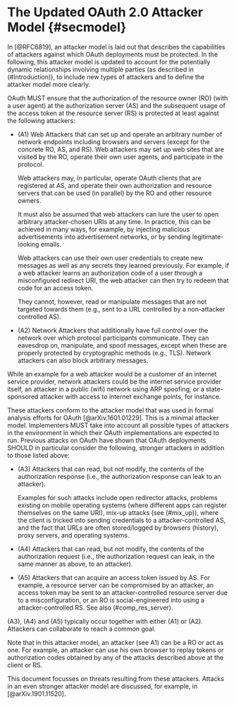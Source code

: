# The Updated OAuth 2.0 Attacker Model {#secmodel}

In [@RFC6819], an attacker model is laid out that describes the
capabilities of attackers against which OAuth deployments must be
protected. In the following, this attacker model is updated to account
for the potentially dynamic relationships involving multiple parties
(as described in (#Introduction)), to include new types of attackers and to define
the attacker model more clearly.

OAuth MUST ensure that the authorization of the resource owner (RO)
(with a user agent) at the authorization server (AS) and the subsequent
usage of the access token at the resource server (RS) is protected at
least against the following attackers:

  * (A1) Web Attackers that can set up and operate an arbitrary number
    of network endpoints including browsers and servers (except for
    the concrete RO, AS, and RS). Web attackers may set up web sites
    that are visited by the RO, operate their own user agents, and
    participate in the protocol. 
    
    Web attackers may, in particular, operate OAuth clients that are
    registered at AS, and operate their own authorization and resource
    servers that can be used (in parallel) by the RO and other
    resource owners.
    
    It must also be assumed that web attackers can lure the user to
    open arbitrary attacker-chosen URIs at any time. In practice, this
    can be achieved in many ways, for example, by injecting malicious
    advertisements into advertisement networks, or by sending
    legitimate-looking emails.
    
    Web attackers can use their own user credentials to create new
    messages as well as any secrets they learned previously. For
    example, if a web attacker learns an authorization code of a user
    through a misconfigured redirect URI, the web attacker can then
    try to redeem that code for an access token.
    
    They cannot, however, read or manipulate messages that are not
    targeted towards them (e.g., sent to a URL controlled by a
    non-attacker controlled AS).
    
  * (A2) Network Attackers that additionally have full control over
    the network over which protocol participants communicate. They can
    eavesdrop on, manipulate, and spoof messages, except when these
    are properly protected by cryptographic methods (e.g., TLS).
    Network attackers can also block arbitrary messages.
    
While an example for a web attacker would be a customer of an internet
service provider, network attackers could be the internet service
provider itself, an attacker in a public (wifi) network using ARP
spoofing, or a state-sponsored attacker with access to internet
exchange points, for instance.
    
These attackers conform to the attacker model that was used in formal analysis
efforts for OAuth [@arXiv.1601.01229]. This is a minimal attacker model.
Implementers MUST take into account all possible types of attackers in the
environment in which their OAuth implementations are expected to run. Previous
attacks on OAuth have shown that OAuth deployments SHOULD in particular consider
the following, stronger attackers in addition to those listed above:

  * (A3) Attackers that can read, but not modify, the contents of the
    authorization response (i.e., the authorization response can leak
    to an attacker).
    
    Examples for such attacks include open redirector attacks, problems existing
    on mobile operating systems (where different apps can register themselves on
    the same URI), mix-up attacks (see (#mix_up)), where the client is tricked
    into sending credentials to a attacker-controlled AS, and the fact that URLs
    are often stored/logged by browsers (history), proxy servers, and operating
    systems.
  * (A4) Attackers that can read, but not modify, the contents of the
    authorization request (i.e., the authorization request can leak,
    in the same manner as above, to an attacker).
  * (A5) Attackers that can acquire an access token issued by AS. For
    example, a resource server can be compromised by an attacker, an
    access token may be sent to an attacker-controlled resource server
    due to a misconfiguration, or an RO is social-engineered into
    using a attacker-controlled RS. See also (#comp_res_server).
    
(A3), (A4) and (A5) typically occur together with either (A1) or (A2).
Attackers can collaborate to reach a common goal. 

Note that in this attacker model, an attacker (see A1) can be a RO or
act as one. For example, an attacker can use his own browser to replay
tokens or authorization codes obtained by any of the attacks described
above at the client or RS.

This document focusses on threats resulting from these attackers.
Attacks in an even stronger attacker model are discussed, for example,
in [@arXiv.1901.11520].
    
